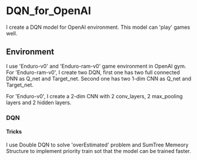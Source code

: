# DQN_for_OpenAI
I create a DQN model for OpenAI environment. 
This model can 'play' games well.

## Environment
I use 'Enduro-v0' and 'Enduro-ram-v0' game environment in OpenAI gym.
For 'Enduro-ram-v0', I create two DQN, first one has two full connected DNN as Q_net and Target_net.
Second one has two 1-dim CNN as Q_net and Target_net.

For 'Enduro-v0', I create a 2-dim CNN with 2 conv_layers, 2 max_pooling layers and 2 hidden layers.

### DQN

#### Tricks 
I use Double DQN to solve 'overEstimated' problem and SumTree Memeory Structure to implement priority train sot that the model can be trained faster.  
